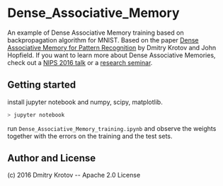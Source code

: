 # Dense_Associative_Memory

An example of Dense Associative Memory training based on backpropagation algorithm for MNIST. Based on the paper [Dense Associative Memory for Pattern Recognition](https://arxiv.org/abs/1606.01164) by Dmitry Krotov and John Hopfield. If you want to learn more about Dense Associative Memories, check out a [NIPS 2016 talk](https://channel9.msdn.com/Events/Neural-Information-Processing-Systems-Conference/Neural-Information-Processing-Systems-Conference-NIPS-2016/Dense-Associative-Memory-for-Pattern-Recognition) or a [research seminar](https://www.youtube.com/watch?v=lvuAU_3t134). 

## Getting started

install jupyter notebook and numpy, scipy, matplotlib.

```bash
> jupyter notebook
```
run `Dense_Associative_Memory_training.ipynb` and observe the weights together with the errors on the training and the test sets.

## Author and License
(c) 2016 Dmitry Krotov
-- Apache 2.0 License

